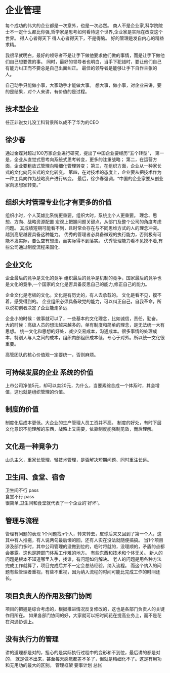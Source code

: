 # 企业管理
每个成功的伟大的企业都是一次意外，也是一次必然。
商人不是企业家,科学院院士不一定什么都比你强,哲学家是思考如何看待这个世界,企业家是实际在改变这个世界。
得人心者得天下 得人心者得天下，不是得脑。
好的管理是发自内心的精益求精。

我很早就明白，最好的领导者不是让手下做他要求他们做的事情，而是让手下做他们自己想要做的事。
同时，最好的领导者也明白，当手下犯错时，要让他们自己有能力纠正而不要总是自己出面纠正。
最佳的领导者是能够让手下自作主张的人。

自己动手只能做小事，大家动手才能做大事。
想大事，做小事，对企业来讲，要的是结果，对个人来讲，有价值的是过程。

## 技术型企业 
任正非说女儿没工科背景所以成不了华为的CEO 

## 徐少春
通过金蝶对超过100万家企业进行研究，提出了中国企业要经历“五个转型”，
第一是，企业从直觉式思考向系统式思考转变，更多的注重战略；
第二，在运营方面，企业要粗放式管理向精细化管理转变；
第三，在组织方面，企业从一种家长式的文化向兄长式的文化转变。
第四，在对技术的态度上，企业要从把技术作为一种工具向作为战略资产进行转变。
最后，徐少春强调，“中国的企业家要从创业家向思想家转变。”

## 组织大时管理专业化才有更多的价值 
组织小时，个人英雄比系统更重要，组织大时，系统比个人更重要。
理念、思想、方向、战略资源配置
宏观上把握问题关键点，从部门及整个公司的角度考虑问题。
其成绩短期可能看不到，且时常会存在与不同思维方式的人的理念冲突。
越到高层越要具备这种能力。
优秀的管理者必具备微观的执行能力，否则极有可能不发实际，要么空有想法，而实际得不到落实。
优秀管理能力看不见摸不着,有些公司通过制度流程来固化.

## 企业文化
企业最后的竟争是文化的竟争
组织最后的竟争是机制的竟争，国家最后的竟争也是文化的竟争,一个国家的文化是否具备反思自己的能力,修正自己的能力。

企业文化是老板的文化。文化是有历史的，有人去承载的。
文化是看不见，摸不着，感受得到的。
企业组织必须具备政党的能力，可以纠正自己，自我革命，所以说初创者决定了企业能走多远.

企业小的时候：做事就可以了，一些基本的文化理念，比如诚信，责任，勤奋。
大的时候：高级人员的想法越来越多的，单有制度和简单的理念，是无法统一大有思想。
统一文化和思想的好处，减少交易成本，沟通成本。很多事情的处理成本，特别人与人之间的成本，组织内部组织成本低，专心于对外。所以统一文化很重要。

高管团队的核心价值观一定要统一，否则麻烦。

## 可持续发展的企业  系统的价值

上市公司净值5元，却可以卖20元，为什么，当要素综合成一个体系时，其会增值，这也就是组织管理的价值。

## 制度的价值
制度化后成本更低。大企业的生产管理人员工资并不高。
制度的好处，有时下层文化意识不能理解的东西，战略上又需要，依靠制度能强制见效，而后理解。

## 文化是一种竟争力
山头主义，重家长管理，轻技术管理，是否解决短期问题、同时重注长远。

## 卫生间、食堂、宿舍
卫生间不行 pass  
食堂不行 pass  
很简单,卫生间和食堂就代表了一个企业的'好坏'。

## 管理与流程    
管理有问题的表现
1个问题找n个人，转来转去，皮球后来又回到了第一个人，这其中有人推拖，有人说两句最后懒的回，还有人实在没法就随便搞搞。
当1个项目涉及部门多时，其中公司管理的没做到位的，临时将就的，没理顺的，矛盾的点都会暴露。这也是跨部门体系工作难的地方。
有些东西和技术和个体无关。
新人的问题是根本不知道哪里入手，找谁，有问题如何解决。
老人的问题是用各种方法完成工作就算了，项目完成后并不一定会总结经验，纳入流程。
而这个纳入的问题有些管理者重视，有些不重视，因为纳入流程的时间可能比完成工作的时间还长。  

## 项目负责人的作用及部门协同  
项目的把握是综合考虑的，根据推进情况反复修改的，这也是各部门负责人的关键作用所在。
如果各部门协同的好，大家就可以把时间花在提高业务上，而不是花在沟通协调上。


## 没有执行力的管理
讲的道理都是对的，担心的是实际执行过程中的变形和不到位，最后讲的都是对的，
就是做不出来，甚至每天感觉都差不多了，但就是精细化不了。这是有用功和无用功的最大的区别。
管理框架
要事计划
总帐

